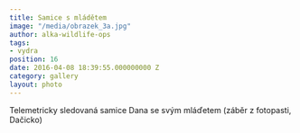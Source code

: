 ```yaml
---
title: Samice s mládětem
image: "/media/obrazek_3a.jpg"
author: alka-wildlife-ops
tags:
- vydra
position: 16
date: 2016-04-08 18:39:55.000000000 Z
category: gallery
layout: photo
---
```

Telemetricky sledovaná samice Dana se svým mláďetem (záběr z fotopasti,
Dačicko)
